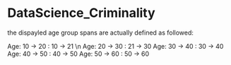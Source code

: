 # DataScience_Criminality

the dispayled age group spans are actually defined as followed:

Age: 10 -> 20 : 10 -> 21 \n
Age: 20 -> 30 : 21 -> 30
Age: 30 -> 40 : 30 -> 40
Age: 40 -> 50 : 40 -> 50
Age: 50 -> 60 : 50 -> 60
